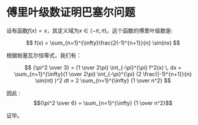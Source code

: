 # 傅里叶级数证明巴塞尔问题



设有函数$f(x)=x$，其定义域为$x \in (-\pi,\pi)$。这个函数的傅里叶级数是:

$$
f(x) = \sum_{n=1}^{\infty}\frac{2(-1)^{n+1}}{n} \sin(nx)
$$


根据帕塞瓦尔恒等式，我们有：

$$
{\pi^2 \over 3}  = {1 \over 2\pi} \int_{-\pi}^{\pi} f^2(x) \, dx = \sum_{n=1}^{\infty}{1 \over 2\pi} \int_{-\pi}^{\pi} (2 \frac{(-1)^{n+1}}{n}  \sin(nt) )^2 dt = 2 \sum_{n=1}^{\infty} {1 \over n^2}
$$

因此
:$${\pi^2 \over 6}  =  \sum_{n=1}^{\infty} {1 \over n^2}$$

证毕。
